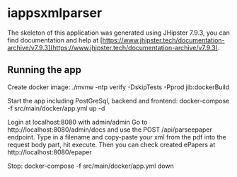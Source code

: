 # iappsxmlparser

The skeleton of this application was generated using JHipster 7.9.3, you can find documentation and help at [https://www.jhipster.tech/documentation-archive/v7.9.3](https://www.jhipster.tech/documentation-archive/v7.9.3).

## Running the app

Create docker image:
./mvnw -ntp verify -DskipTests -Pprod jib:dockerBuild

Start the app including PostGreSql, backend and frontend:
docker-compose -f src/main/docker/app.yml up -d

Login at localhost:8080 with admin/admin
Go to http://localhost:8080/admin/docs and use the POST /api/parseepaper endpoint. Type in a filename and copy-paste your xml from the pdf into the request body part, hit execute.
Then you can check created ePapers at http://localhost:8080/epaper

Stop:
docker-compose -f src/main/docker/app.yml down
